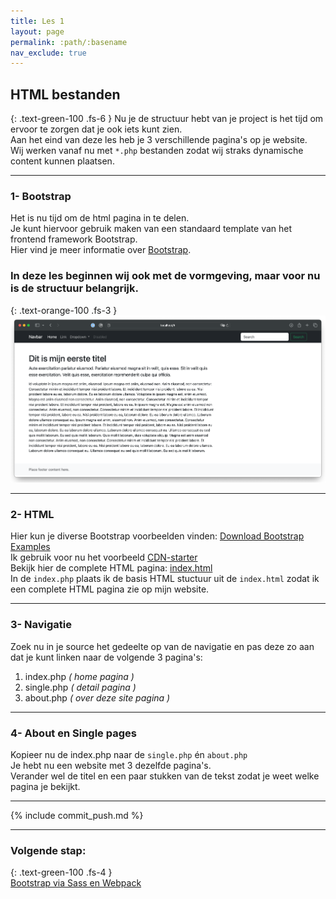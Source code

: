 ```yaml
---
title: Les 1
layout: page
permalink: :path/:basename
nav_exclude: true
---
```


## HTML bestanden
{: .text-green-100 .fs-6 }
Nu je de structuur hebt van je project is het tijd om ervoor te zorgen dat je ook iets kunt zien.  
Aan het eind van deze les heb je 3 verschillende pagina's op je website.  
Wij werken vanaf nu met `*.php` bestanden zodat wij straks dynamische content kunnen plaatsen.  

---
### 1- Bootstrap
Het is nu tijd om de html pagina in te delen.  
Je kunt hiervoor gebruik maken van een standaard template van het frontend framework Bootstrap.  
Hier vind je meer informatie over [Bootstrap](https://getbootstrap.com).  
### In deze les beginnen wij ook met de vormgeving, maar voor nu is de structuur belangrijk.
{: .text-orange-100 .fs-3 }
<br>
![website.png](images%2Fwebsite.png)

---
### 2- HTML
Hier kun je diverse Bootstrap voorbeelden vinden: [Download Bootstrap Examples](https://github.com/twbs/bootstrap/releases/download/v5.3.3/bootstrap-5.3.3-examples.zip)  
Ik gebruik voor nu het voorbeeld [CDN-starter](https://github.com/twbs/examples/tree/main/starter/)  
Bekijk hier de complete HTML pagina: [index.html](data%2Findex.html)  
In de `index.php` plaats ik de basis HTML stuctuur uit de `index.html` zodat ik een complete HTML pagina zie op mijn website.

---
### 3- Navigatie
Zoek nu in je source het gedeelte op van de navigatie en pas deze zo aan dat je kunt linken naar de volgende 3 pagina's: 
1. index.php _( home pagina )_
2. single.php _( detail pagina )_
3. about.php _( over deze site pagina )_

---
### 4- About en Single pages
Kopieer nu de index.php naar de `single.php` én `about.php`  
Je hebt nu een website met 3 dezelfde pagina's.  
Verander wel de titel en een paar stukken van de tekst zodat je weet welke pagina je bekijkt.  

---
{% include commit_push.md %}

---
### Volgende stap:
{: .text-green-100 .fs-4 }  
[Bootstrap via Sass en Webpack](webpack)